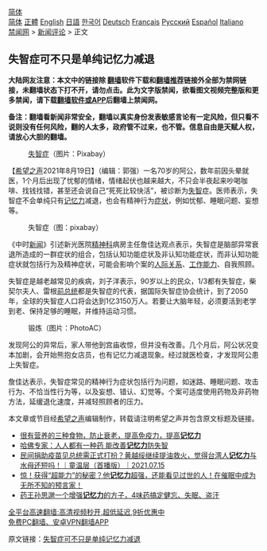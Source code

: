  <!-- 面包屑导航 --> <div class="breadcrumb"><!-- GTranslate: https://gtranslate.io/ -->  <div class="switcher notranslate">  <div class="selected">  <a href="#" onclick="return false;"> 简体</a>  </div>  <div class="option">  <a href="https://www.bannedbook.org" onclick="doGTranslate('zh-CN|zh-CN');jQuery('div.switcher div.selected a').html(jQuery(this).html());return false;" title="简体中文" class="nturl selected"> 简体</a>  <a href="https://www.bannedbook.org/zh-tw/" onclick="doGTranslate('zh-CN|zh-TW');jQuery('div.switcher div.selected a').html(jQuery(this).html());return false;" title="繁體中文" class="nturl"> 正體</a>  <a href="https://www.bannedbook.org/en/" onclick="doGTranslate('zh-CN|en');jQuery('div.switcher div.selected a').html(jQuery(this).html());return false;" title="English" class="nturl"> English</a>  <a href="https://www.bannedbook.org/ja/" onclick="doGTranslate('zh-CN|ja');jQuery('div.switcher div.selected a').html(jQuery(this).html());return false;" title="日本語" class="nturl"> 日語</a>  <a href="https://www.bannedbook.org/ko/" onclick="doGTranslate('zh-CN|ko');jQuery('div.switcher div.selected a').html(jQuery(this).html());return false;" title="한국어" class="nturl"> 한국어</a>  <a href="https://www.bannedbook.org/de/" onclick="doGTranslate('zh-CN|de');jQuery('div.switcher div.selected a').html(jQuery(this).html());return false;" title="Deutsch" class="nturl"> Deutsch</a>  <a href="https://www.bannedbook.org/fr/" onclick="doGTranslate('zh-CN|fr');jQuery('div.switcher div.selected a').html(jQuery(this).html());return false;" title="Français" class="nturl"> Français</a>  <a href="https://www.bannedbook.org/ru/" onclick="doGTranslate('zh-CN|ru');jQuery('div.switcher div.selected a').html(jQuery(this).html());return false;" title="Русский" class="nturl"> Русский</a>  <a href="https://www.bannedbook.org/es/" onclick="doGTranslate('zh-CN|es');jQuery('div.switcher div.selected a').html(jQuery(this).html());return false;" title="Español" class="nturl"> Español</a>  <a href="https://www.bannedbook.org/it/" onclick="doGTranslate('zh-CN|it');jQuery('div.switcher div.selected a').html(jQuery(this).html());return false;" title="Italiano" class="nturl"> Italiano</a>  </div>  </div>      <div class='breadcrumb-sub'><!-- Breadcrumb NavXT 6.3.0 --> <a href="https://www.bannedbook.org/" class="home">禁闻网</a> &gt; <a href="https://www.bannedbook.org/bnews/comments/" class="category">新闻评论</a> &gt; 正文</div></div><h2>失智症可不只是单纯记忆力减退</h2> <p class="notice"><b>大陆网友注意：本文中的链接除 <a href="https://github.com/bannedbook/fanqiang" >翻墙</a>软件下载和<a href="https://github.com/killgcd/justmysocks/blob/master/README.md">翻墙推荐</a>链接外全部为禁网链接，未翻墙状态下打不开，请勿点击。此为文字版禁闻，欲看图文视频完整版和更多禁闻，请下载<a href="https://github.com/bannedbook/fanqiang">翻墙软件或APP</a>后翻墙上禁闻网。</p><p>备注：翻墙看新闻非常安全，翻墙以真实身份发表敏感言论有一定风险，但只看不说则没有任何风险，翻的人太多，政府管不过来，也不管。信息自由是天赋人权，请放心大胆的翻墙。</b></p>  <div class="entry"> <figure> <p><figcaption><a href="https://www.bannedbook.org/bnews/tag/%e5%a4%b1%e6%99%ba%e7%97%87/" class="st_tag internal_tag" rel="tag" title="标签 失智症 下的日志">失智症</a>（图片：Pixabay）</figcaption></figure> <p>【<span class='wp_keywordlink_affiliate'><a href="https://www.soundofhope.org" title="希望之声" target="_blank">希望之声</a></span>2021年8月19日】（编辑：郭强）一名70岁的阿公，数年前因头晕就医，1个月后出现了忧郁的情绪，情绪起伏也越来越大，不只会半夜起来吵喝咖啡、找钱找错，甚至还会说自己“死死比较快活”，被诊断为<a href="https://www.bannedbook.org/bnews/tag/%E5%A4%B1%E6%99%BA/" class="st_tag internal_tag" rel="tag" title="标签 失智 下的日志">失智</a>症。医师表示，失智症不会单纯只有<a href="https://www.bannedbook.org/bnews/tag/%e8%ae%b0%e5%bf%86%e5%8a%9b/" class="st_tag internal_tag" rel="tag" title="标签 记忆力 下的日志">记忆力</a>减退，也会有精神行为<a href="https://www.bannedbook.org/bnews/tag/%E7%97%87%E7%8A%B6/" class="st_tag internal_tag" rel="tag" title="标签 症状 下的日志">症状</a>，例如忧郁、睡眠问题、妄想等。</p> <figure><figcaption>失智症（图：pixabay）</figcaption></figure> <p>《中时<span class='wp_keywordlink_affiliate'><a href="https://www.bannedbook.org/" title="新闻">新闻</a></span>》引述新光医院<a href="https://www.bannedbook.org/bnews/tag/%E7%B2%BE%E7%A5%9E%E7%A7%91/" class="st_tag internal_tag" rel="tag" title="标签 精神科 下的日志">精神科</a>病房主任詹佳达观点表示，失智症是脑部异常衰退所造成的一群症状的组合，包括认知功能症状及非认知功能症状，而非认知功能症状就包括行为及精神症状，可能会影响个案的<a href="https://www.bannedbook.org/bnews/tag/%E4%BA%BA%E9%99%85%E5%85%B3%E7%B3%BB/" class="st_tag internal_tag" rel="tag" title="标签 人际关系 下的日志">人际关系</a>、<a href="https://www.bannedbook.org/bnews/tag/%E5%B7%A5%E4%BD%9C%E8%83%BD%E5%8A%9B/" class="st_tag internal_tag" rel="tag" title="标签 工作能力 下的日志">工作能力</a>、自我照顾。</p>  <p>失智症是越老越常见的疾病，刘子洋表示，90岁以上的民众，1/3都有失智症，柴契尔夫人、雷根<a href="https://www.bannedbook.org/bnews/tag/%e5%89%8d%e6%80%bb%e7%bb%9f/" class="st_tag internal_tag" rel="tag" title="标签 前总统 下的日志">前总统</a>都是失智症的代表，据国际失智症协会统计，到了2050年，全球的失智症人口将会达到1亿3150万人。若要让大脑年轻，必须要活到老学到老、保持足够的睡眠，并维持运动习惯。</p> <figure><figcaption>锻炼（图片：PhotoAC）</figcaption></figure> <p>发现阿公的异常后，家人带他到宫庙收惊，但并没有改善。几个月后，阿公状况变本加剧，会开始熊抱女店员，也有记忆力减退现象。经过就医检查，才发现阿公患上失智症。</p>  <p>詹佳达表示，失智症常见的精神行为症状包括行为问题，如迷路、睡眠问题、攻击行为、不恰当性行为等，以及妄想、错认、幻觉等。个案可适度使用药物及非药物方法，延缓退化速度，并减轻照顾者的压力。</p> <p>本文章或节目经<a href="https://www.bannedbook.org/bnews/tag/%e5%b8%8c%e6%9c%9b%e4%b9%8b%e5%a3%b0/" class="st_tag internal_tag" rel="tag" title="标签 希望之声 下的日志">希望之声</a>编辑制作，转载请注明希望之声并包含原文标题及链接。 </p>  <ul class='op-related-articles' title='相关阅读'> <li><a href='https://www.bannedbook.org/bnews/health/20210805/1600756.html' target='_blank'>很有营养的三种食物，防止衰老，提高免疫力，提高<b>记忆力</b></a></li> <li><a href='https://www.bannedbook.org/bnews/health/20210731/1597810.html' target='_blank'>哈佛专家：人人都有一种药 能改善<b>记忆力</b>防失智</a></li> <li><a href='https://www.bannedbook.org/bnews/taiwannews/20210715/1587718.html' target='_blank'>民间捐助疫苗见总统需正式打扮？黄越绥继续提油救火，觉得台湾人<b>记忆力</b>与水母还短吗！｜童温层（首播版）｜2021.07.15</a></li> <li><a href='https://www.bannedbook.org/bnews/bannedvideo/20210706/1581705.html' target='_blank'>惊！获得“超能力”的秘密？他<b>记忆力</b>超强，还能看见过世的人！在催眠中成为无所不知的预言家！</a></li> <li><a href='https://www.bannedbook.org/bnews/lifebaike/20210625/1574001.html' target='_blank'>药王孙思邈一个增强<b>记忆力</b>的方子，4味药搞定健忘、失眠、盗汗</a></li> </ul> <p class="texttj"> <a href="https://github.com/bannedbook/fanqiang/wiki/V2ray%E6%9C%BA%E5%9C%BA" target="_blank">全平台高速翻墙:高清视频秒开,超低延迟,9折优惠中</a><br/> <a href="https://github.com/bannedbook/fanqiang/wiki/%E7%A6%81%E9%97%BB%E7%BD%91%E5%AE%89%E5%8D%93%E7%BF%BB%E5%A2%99%E6%96%B0%E9%97%BBAPP" target="_blank">免费PC翻墙、安卓VPN翻墙APP</a></p><p>原文链接：<a class="src_link"  href="https://www.soundofhope.org/post/496337" target="_blank">失智症可不只是单纯记忆力减退</a></p> <a name='sharetosocial'></a>  <div style="margin-bottom:5px;padding-bottom:5px;clear:both"> <div id="archive-pix-1" class="banner-ads"> <!-- AuctionX Display platform tag START --> <div id="26318x728x90x621x_ADSLOT2" clicktrack="%%CLICK_URL_ESC%%"></div> <!-- AuctionX Display platform tag END --> </div> <div id="archive-pix-2" class="banner-ads"> <!-- AuctionX Display platform tag START --> <div id="26315x300x250x621x_ADSLOT2" clicktrack="%%CLICK_URL_ESC%%"></div> <!-- AuctionX Display platform tag END --> </div> </div>  <div id="archive-pix-1" class="banner-ads"> <!-- AuctionX Display platform tag START --> <div id="26318x728x90x621x_ADSLOT3" clicktrack="%%CLICK_URL_ESC%%"></div> <!-- AuctionX Display platform tag END --> </div> </div><!--END ENTRY--> 